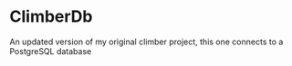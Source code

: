 # ClimberDb
An updated version of my original climber project, this one connects to a PostgreSQL database
